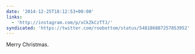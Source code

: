 ```yaml
---
date: '2014-12-25T18:12:53+00:00'
links:
  - 'http://instagram.com/p/xCkZkCzTTJ/'
syndicated: 'https://twitter.com/roobottom/status/548186887257853952'
---
```

Merry Christmas. 
